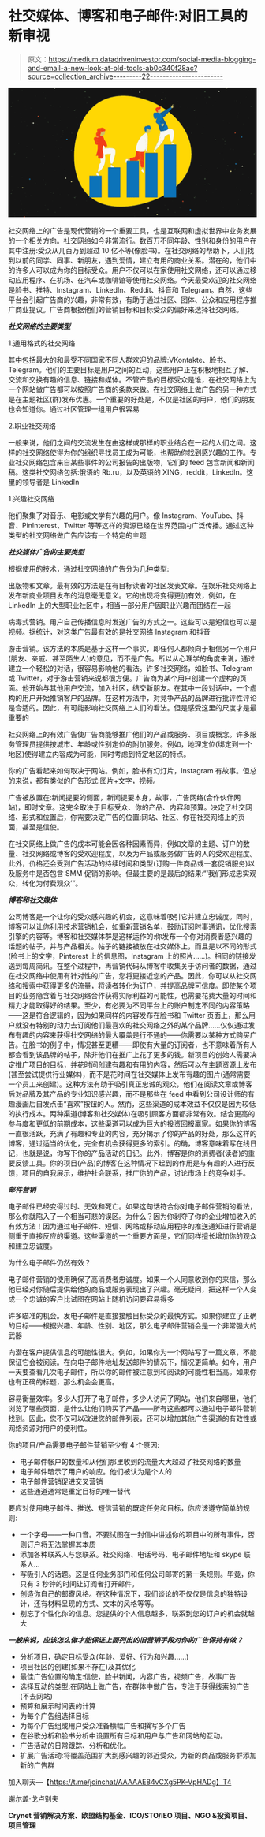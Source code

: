 # 社交媒体、博客和电子邮件:对旧工具的新审视

> 原文：<https://medium.datadriveninvestor.com/social-media-blogging-and-email-a-new-look-at-old-tools-ab0c340f28ac?source=collection_archive---------22----------------------->

![](img/0ab4e62c5be74096e5f1886197c96f96.png)

社交网络上的广告是现代营销的一个重要工具，也是互联网和虚拟世界中业务发展的一个相关方向。社交网络如今非常流行。数百万不同年龄、性别和身份的用户在其中注册:受众从几百万到超过 10 亿不等(像脸书)。在社交网络的帮助下，人们找到以前的同学、同事、新朋友，遇到爱情，建立有用的商业关系。潜在的，他们中的许多人可以成为你的目标受众。用户不仅可以在家使用社交网络，还可以通过移动应用程序、在机场、在汽车或咖啡馆等使用社交网络。今天最受欢迎的社交网络是脸书、推特、Instagram、LinkedIn、Reddit、抖音和 Telegram。自然，这些平台会引起广告商的兴趣，非常有效，有助于通过社区、团体、公众和应用程序推广商业提议。广告商根据他们的营销目标和目标受众的偏好来选择社交网络。

***社交网络的主要类型***

1.通用格式的社交网络

其中包括最大的和最受不同国家不同人群欢迎的品牌:VKontakte、脸书、Telegram。他们的主要目标是用户之间的互动，这些用户正在积极地相互了解、交流和交换有趣的信息、链接和媒体。不管产品的目标受众是谁，在社交网络上为一个网站做广告都可以按照广告商的条款来做。在社交网络上做广告的另一种方式是在主题社区(群)发布优惠。一个重要的好处是，不仅是社区的用户，他们的朋友也会知道你。通过社区管理一组用户很容易

2.职业社交网络

一般来说，他们之间的交流发生在由这样或那样的职业结合在一起的人们之间。这样的社交网络使得为你的组织寻找员工成为可能，也帮助你找到感兴趣的工作。专业社交网络包含来自某些事件的公司报告的出版物，它们的 feed 包含新闻和新闻稿。这类社交网络包括:俄语的 Rb.ru，以及英语的 XING，reddit，Linkedln。这里的领导者是 LinkedIn

1.兴趣社交网络

他们聚集了对音乐、电影或文学有兴趣的用户。像 Instagram、YouTube、抖音、PinInterest、Twitter 等等这样的资源已经在世界范围内广泛传播。通过这种类型的社交网络做广告应该有一个特定的主题

***社交媒体广告的主要类型***

根据使用的技术，通过社交网络的广告分为几种类型:

出版物和文章。最有效的方法是在有目标读者的社区发表文章。在娱乐社交网络上发布新商业项目发布的消息毫无意义。它的出现将变得更加有效，例如，在 LinkedIn 上的大型职业社区中，相当一部分用户因职业兴趣而团结在一起

病毒式营销。用户自己传播信息时发送广告的方式之一。这些可以是短信也可以是视频。据统计，对这类广告最有效的是社交网络 Instagram 和抖音

游击营销。该方法的本质是基于这样一个事实，即任何人都倾向于相信另一个用户(朋友、亲戚、甚至陌生人)的意见，而不是广告。所以从心理学的角度来说，通过建立一个轻松的对话，很容易影响他的看法。许多社交网络，如脸书、Telegram 或 Twitter，对于游击营销来说都很方便。广告商为某个用户创建一个虚构的页面。他开始与其他用户交流，加入社区，结交新朋友。在其中一段对话中，一个虚构的用户开始推销客户的品牌。在这种方法中，对竞争产品的品牌进行批评性评论是合适的。因此，有可能影响社交网络上人们的看法。但是感受这里的尺度才是最重要的

社交网络上的有效广告使广告商能够推广他们的产品或服务、项目或概念。许多服务管理员提供按城市、年龄或性别定位的附加服务。例如，地理定位(绑定到一个地区)使得建立内容成为可能，同时考虑到特定地区的特点。

你的广告看起来如何取决于网站。例如，脸书有幻灯片，Instagram 有故事。但总的来说，都有类似的广告形式:图片+文字，视频。

广告被放置在:新闻提要的侧面，新闻提要本身，故事，广告网络(合作伙伴网站)，即时文章。这完全取决于目标受众、你的产品、内容和预算。决定了社交网络、形式和位置后，你需要决定广告的位置:网站、社区、你在社交网络上的页面，甚至是信使。

在社交网络上做广告的成本可能会因各种因素而异，例如文章的主题、订户的数量、社交网络或博客的受欢迎程度，以及为产品或服务做广告的人的受欢迎程度。此外，价格还会受到广告活动的持续时间和类型(订购一件商品或一套促销服务)以及服务中是否包含 SMM 促销的影响。但最主要的是最后的结果:“‘我们形成忠实观众，转化为付费观众’”。

***博客和社交媒体***

公司博客是一个让你的受众感兴趣的机会，这意味着吸引它并建立忠诚度。同时，博客可以让你利用技术营销机会，如重新营销名单，鼓励订阅时事通讯，优化搜索引擎的内容等。博客和社交媒体群是这样运作的:你发布一个你对消费者感兴趣的话题的帖子，并与产品相关。帖子的链接被放在社交媒体上，而且是以不同的形式(脸书上的文字，Pinterest 上的信息图，Instagram 上的照片……)。相同的链接发送到每周简讯。在整个过程中，再营销代码从博客中收集关于访问者的数据，通过在社交网络中使用有针对性的广告，您将更接近您的产品。因此，你可以从社交网络和搜索中获得更多的流量，将读者转化为订户，并提高品牌可信度。即使某个项目的业务隐含着与社交网络合作获得实际利益的可能性，也需要花费大量的时间和精力才能取得好的结果。至少，有必要为不同平台上的账户制定不同的内容策略——这是符合逻辑的，因为如果同样的内容发布在脸书和 Twitter 页面上，那么用户就没有特别的动力去订阅他们最喜欢的社交网络之外的某个品牌……仅仅通过发布有趣的内容来获得社交网络的最大覆盖是行不通的——你需要以某种方式购买广告。在脸书的例子中，情况甚至更糟——即使有大量的订阅者，也不意味着所有人都会看到该品牌的帖子，除非他们在推广上花了更多的钱。新项目的创始人需要决定推广项目的目标，并花时间创建有趣和有用的内容，然后可以在主题资源上发布(甚至尝试提供行业媒体)，而不是花时间在社交媒体上发布有趣的图片(通常需要一个员工来创建)。这种方法有助于吸引真正忠诚的观众，他们在阅读文章或博客后对品牌及其产品的专业知识感兴趣，而不是那些在 feed 中看到公司设计师的有趣漫画后自发点击“喜欢”按钮的人。然而，这些渠道的成本效益不仅仅是因为较低的执行成本。两种渠道(博客和社交媒体)在吸引顾客方面都非常有效。结合更高的参与度和更低的前期成本，这些渠道可以成为巨大的投资回报赢家。如果你的博客一直很活跃，充满了有趣和专业的内容，充分揭示了你的产品的好处，那么这样的博客，通过适当的优化，完全有机会获得更多的索引。的确，博客意味着写在线日记，也就是说，你写下你的产品活动的日记。此外，博客是你的消费者(读者)的重要反馈工具。你的项目(产品)的博客在这种情况下起到的作用是与有趣的人进行反馈，项目的自我展示，维护社会联系，推广你的产品，讨论市场上的竞争对手。

***邮件营销***

电子邮件已经变得过时、无效和死亡。如果这句话符合你对电子邮件营销的看法，那么你就陷入了一个相当可悲的误区。为什么？因为你剥夺了你的企业增加收入的有效方法！因为通过电子邮件、短信、网站或移动应用程序的推送通知进行营销是侧重于直接反应的渠道。这些渠道的一个重要方面是，它们同样擅长增加你的观众和建立忠诚度。

为什么电子邮件仍然有效？

电子邮件营销的使用确保了高消费者忠诚度。如果一个人同意收到你的来信，那么他已经对你随后提供给他的商品或服务表现出了兴趣。毫无疑问，把这样一个人变成一个忠诚的客户比试图在网站上随机访问要容易得多

许多瞄准的机会。发电子邮件是直接接触目标受众的最快方式。如果你建立了正确的目标——根据兴趣、年龄、性别、地区，那么电子邮件营销会是一个非常强大的武器

向潜在客户提供信息的可能性很大。例如，如果你为一个网站写了一篇文章，不能保证它会被阅读。在向电子邮件地址发送邮件的情况下，情况更简单。如今，用户一天要查看几次电子邮件，所以你的邮件被注意到和阅读的可能性相当高。如果你也有正确的标题，那么机会会更高。

容易衡量效率。多少人打开了电子邮件，多少人访问了网站，他们来自哪里，他们浏览了哪些页面，是什么让他们购买了产品——所有这些都可以通过电子邮件营销找到。因此，您不仅可以改进您的邮件列表，还可以增加其他广告渠道的有效性或网络资源对用户的便利性。

你的项目/产品需要电子邮件营销至少有 4 个原因:

*   电子邮件帐户的数量和从他们那里收到的流量大大超过了社交网络的数量
*   电子邮件暗示了用户的响应。他们被认为是个人的
*   电子邮件营销促进交叉营销
*   这些通道通常是重定目标的唯一替代

要应对使用电子邮件、推送、短信营销的既定任务和目标，你应该遵守简单的规则:

*   一个字母——一种口音。不要试图在一封信中讲述你的项目中的所有事件，否则订户将无法掌握其本质
*   添加各种联系人与您联系。社交网络、电话号码、电子邮件地址和 skype 联系人…
*   写吸引人的话题。这是任何业务部门和任何公司邮寄的第一条规则。毕竟，你只有 3 秒钟的时间让订阅者打开邮件。
*   创造你自己的邮寄风格。在这种情况下，我们谈论的不仅仅是信息的独特设计，还有材料呈现的方式、文本的风格等等。
*   别忘了个性化你的信息。您提供的个人信息越多，联系到您的订户的机会就越大

***一般来说，应该怎么做才能保证上面列出的旧营销手段对你的广告保持有效？***

*   分析项目，确定目标受众(年龄、爱好、行为和兴趣……)
*   项目社区的创建(如果不存在)及其优化
*   最佳广告位置的确定:信使，脸书新闻，内容广告，视频广告，故事广告
*   选择互动的类型:在网站上做广告，在群体中做广告，专注于获得线索的广告(不去网站)
*   预算和展示时间表的计算
*   为每个广告组选择目标
*   为每个广告组或用户受众准备横幅广告和撰写多个广告
*   在谷歌分析和脸书分析中设置所有目标和用户与广告和网站的互动。
*   广告活动的日常跟踪、分析和优化。
*   扩展广告活动:将覆盖范围扩大到感兴趣的邻近受众，为新的商品或服务群添加新的广告群

加入聊天—【https://t.me/joinchat/AAAAAE84vCXg5PK-VpHADg】T4

谢尔盖·戈卢别夫

**Crynet 营销解决方案、欧盟结构基金、ICO/STO/IEO 项目、NGO &投资项目、项目管理**